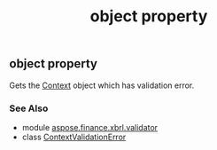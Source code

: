 ﻿---
title: object property
second_title: Aspose.Finance for Python via .NET API References
description: 
type: docs
weight: 50
url: /python-net/aspose.finance.xbrl.validator/contextvalidationerror/object/
is_root: false
---

## object property


Gets the [Context](/finance/python-net/aspose.finance.xbrl/context) object which has validation error.

### See Also
* module [aspose.finance.xbrl.validator](../../)
* class [ContextValidationError](/finance/python-net/aspose.finance.xbrl.validator/contextvalidationerror)
